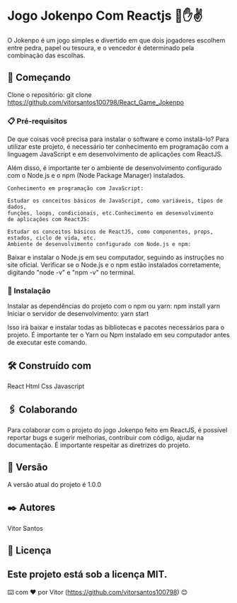 # Jogo Jokenpo Com Reactjs 👊✋✌️ 

O Jokenpo é um jogo simples e divertido em que dois jogadores escolhem
entre pedra, papel ou tesoura, e o vencedor é determinado pela 
combinação das escolhas.

## 🚀 Começando

Clone o repositório:
git clone https://github.com/vitorsantos100798/React_Game_Jokenpo

### 📋 Pré-requisitos

De que coisas você precisa para instalar o software e como instalá-lo?
Para utilizar este projeto, é necessário ter conhecimento em programação
com a linguagem JavaScript e em desenvolvimento de aplicações com ReactJS.

Além disso, é importante ter o ambiente de desenvolvimento configurado com
o Node.js e o npm (Node Package Manager) instalados.
```
Conhecimento em programação com JavaScript:

Estudar os conceitos básicos de JavaScript, como variáveis, tipos de dados,
funções, loops, condicionais, etc.Conhecimento em desenvolvimento 
de aplicações com ReactJS:

Estudar os conceitos básicos de ReactJS, como componentes, props, estados, ciclo de vida, etc.
Ambiente de desenvolvimento configurado com Node.js e npm:
```


Baixar e instalar o Node.js em seu computador, seguindo as instruções no site oficial.
Verificar se o Node.js e o npm estão instalados corretamente, digitando "node -v" e "npm -v" no terminal.
### 🔧 Instalação

Instalar as dependências do projeto com o npm ou yarn:
npm install
yarn 
Iniciar o servidor de desenvolvimento:
yarn start 

Isso irá baixar e instalar todas as bibliotecas e pacotes necessários para o projeto. 
É importante ter o Yarn ou Npm instalado em seu computador antes de executar este comando.


## 🛠️ Construído com

React
Html
Css
Javascript

## 🖇️ Colaborando
Para colaborar com o projeto do jogo Jokenpo feito em ReactJS, é possível reportar bugs e sugerir melhorias,
contribuir com código, ajudar na documentação. É importante respeitar as diretrizes do projeto.

## 📌 Versão

A versão atual do projeto é 1.0.0

## ✒️ Autores
Vitor Santos
## 📄 Licença

Este projeto está sob a licença MIT.
---
⌨️ com ❤️ por Vitor (https://github.com/vitorsantos100798) 😊
